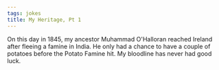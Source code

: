 ```yaml
---
tags: jokes
title: My Heritage, Pt 1
---
```


<p>On this day in 1845, my ancestor Muhammad O'Halloran reached Ireland after fleeing a famine in India. He only had a chance to have a couple of potatoes before the Potato Famine hit. My bloodline has never had good luck.</p>
